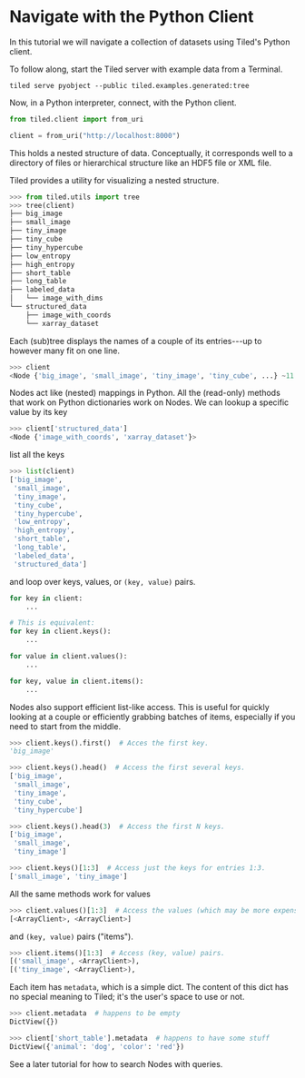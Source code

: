 # Navigate with the Python Client

In this tutorial we will navigate a collection of datasets using Tiled's Python
client.

To follow along, start the Tiled server with example data from a Terminal.

```
tiled serve pyobject --public tiled.examples.generated:tree
```

Now, in a Python interpreter, connect, with the Python client.

```python
from tiled.client import from_uri

client = from_uri("http://localhost:8000")
```

This holds a nested structure of data. Conceptually, it corresponds well to
a directory of files or hierarchical structure like an HDF5 file or XML file.

Tiled provides a utility for visualizing a nested structure.

```python
>>> from tiled.utils import tree
>>> tree(client)
├── big_image
├── small_image
├── tiny_image
├── tiny_cube
├── tiny_hypercube
├── low_entropy
├── high_entropy
├── short_table
├── long_table
├── labeled_data
│   └── image_with_dims
└── structured_data
    ├── image_with_coords
    └── xarray_dataset
```

Each (sub)tree displays the names of a couple of its entries---up to
however many fit on one line.


```python
>>> client
<Node {'big_image', 'small_image', 'tiny_image', 'tiny_cube', ...} ~11 entries>
```

Nodes act like (nested) mappings in Python. All the (read-only) methods
that work on Python dictionaries work on Nodes. We can lookup a specific
value by its key

```python
>>> client['structured_data']
<Node {'image_with_coords', 'xarray_dataset'}>
```

list all the keys

```python
>>> list(client)
['big_image',
 'small_image',
 'tiny_image',
 'tiny_cube',
 'tiny_hypercube',
 'low_entropy',
 'high_entropy',
 'short_table',
 'long_table',
 'labeled_data',
 'structured_data']
```

and loop over keys, values, or ``(key, value)`` pairs.

```python
for key in client:
    ...

# This is equivalent:
for key in client.keys():
    ...

for value in client.values():
    ...

for key, value in client.items():
    ...
```

Nodes also support efficient list-like access. This is useful for quickly
looking at a couple or efficiently grabbing batches of items, especially if you
need to start from the middle.

```python
>>> client.keys().first()  # Acces the first key.
'big_image'

>>> client.keys().head()  # Access the first several keys.
['big_image',
 'small_image',
 'tiny_image',
 'tiny_cube',
 'tiny_hypercube']

>>> client.keys().head(3)  # Access the first N keys.
['big_image',
 'small_image',
 'tiny_image']

>>> client.keys()[1:3]  # Access just the keys for entries 1:3.
['small_image', 'tiny_image']
```

All the same methods work for values

```python
>>> client.values()[1:3]  # Access the values (which may be more expensive).
[<ArrayClient>, <ArrayClient>]
```

and `(key, value)` pairs ("items").

```python
>>> client.items()[1:3]  # Access (key, value) pairs.
[('small_image', <ArrayClient>),
[('tiny_image', <ArrayClient>),
```

Each item has ``metadata``, which is a simple dict.
The content of this dict has no special meaning to Tiled; it's the user's
space to use or not.

```python
>>> client.metadata  # happens to be empty
DictView({})

>>> client['short_table'].metadata  # happens to have some stuff
DictView({'animal': 'dog', 'color': 'red'})
```

See a later tutorial for how to search Nodes with queries.
